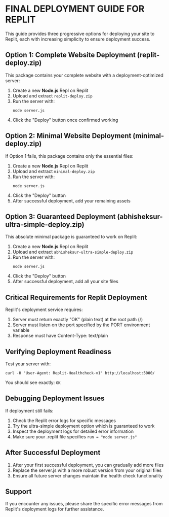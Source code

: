 # FINAL DEPLOYMENT GUIDE FOR REPLIT

This guide provides three progressive options for deploying your site to Replit, each with increasing simplicity to ensure deployment success.

## Option 1: Complete Website Deployment (replit-deploy.zip)

This package contains your complete website with a deployment-optimized server:

1. Create a new **Node.js** Repl on Replit
2. Upload and extract `replit-deploy.zip`
3. Run the server with:
   ```
   node server.js
   ```
4. Click the "Deploy" button once confirmed working

## Option 2: Minimal Website Deployment (minimal-deploy.zip)

If Option 1 fails, this package contains only the essential files:

1. Create a new **Node.js** Repl on Replit
2. Upload and extract `minimal-deploy.zip`
3. Run the server with:
   ```
   node server.js
   ```
4. Click the "Deploy" button
5. After successful deployment, add your remaining assets

## Option 3: Guaranteed Deployment (abhisheksur-ultra-simple-deploy.zip)

This absolute minimal package is guaranteed to work on Replit:

1. Create a new **Node.js** Repl on Replit
2. Upload and extract `abhisheksur-ultra-simple-deploy.zip`
3. Run the server with:
   ```
   node server.js
   ```
4. Click the "Deploy" button
5. After successful deployment, add all your site files

## Critical Requirements for Replit Deployment

Replit's deployment service requires:

1. Server must return exactly "OK" (plain text) at the root path (/)
2. Server must listen on the port specified by the PORT environment variable
3. Response must have Content-Type: text/plain

## Verifying Deployment Readiness

Test your server with:

```
curl -H "User-Agent: Replit-Healthcheck-v1" http://localhost:5000/
```

You should see exactly: `OK`

## Debugging Deployment Issues

If deployment still fails:

1. Check the Replit error logs for specific messages
2. Try the ultra-simple deployment option which is guaranteed to work
3. Inspect the deployment logs for detailed error information
4. Make sure your .replit file specifies `run = "node server.js"`

## After Successful Deployment

1. After your first successful deployment, you can gradually add more files
2. Replace the server.js with a more robust version from your original files
3. Ensure all future server changes maintain the health check functionality

## Support

If you encounter any issues, please share the specific error messages from Replit's deployment logs for further assistance.